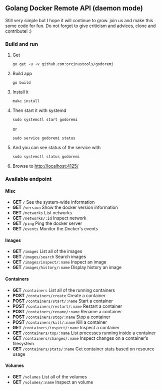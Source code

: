 ## Golang Docker Remote API (daemon mode)
Still very simple but I hope it will continue to grow. join us and make this some code for fun.
Do not forget to give criticism and advices, clone and contribute! :)

### Build and run
1. Get
    ```
    go get -u -v github.com:orcinustools/godoremi
    ```
2. Build app
    ```
    go build
    ```
3. Install it
    ```
    make install
    ```
4. Then start it with systemd
    ```
    sudo systemctl start godoremi
    ```
    or
    ```
    sudo service godoremi status
    ```
5. And you can see status of the service with
    ```
    sudo systemctl status godoremi
    ```
6. Browse to [http://localhost:4125/](http://localhost:4125/)

### Available endpoint
#### Misc
- **GET** `/` See the system-wide information
- **GET** `/version` Show the docker version information
- **GET** `/networks` List networks
- **GET** `/networks/:id` Inspect network
- **GET** `/ping` Ping the docker server
- **GET** `/events` Monitor the Docker's events

#### Images
- **GET** `/images` List all of the images 
- **GET** `/images/search` Search images
- **GET** `/images/inspect/:name` Inspect an image
- **GET** `/images/history/:name` Display history an image

#### Containers
- **GET** `/containers` List all of the running containers
- **POST** `/containers/create` Create a container
- **POST** `/containers/start/:name` Start a container
- **POST** `/containers/restart/:name` Restart a container
- **POST** `/containers/rename/:name` Rename a container
- **POST** `/containers/stop/:name` Stop a container
- **POST** `/containers/kill/:name` Kill a container
- **GET** `/containers/inspect/:name` Inspect a container
- **GET** `/containers/top/:name` List processes running inside a container
- **GET** `/containers/changes/:name` Inspect changes on a container’s filesystem
- **GET** `/containers/stats/:name` Get container stats based on resource usage

#### Volumes
- **GET** `/volumes` List all of the volumes
- **GET** `/volumes/:name` Inspect an volume